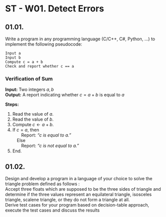 
# ST - W01. Detect Errors

## 01.01.
Write a program in any programming language (C/C++, C#, Python, …) to implement the following pseudocode: 

```
Input a
Input b
Compute c = a + b
Check and report whether c == a
```


### **Verification of Sum**

**Input:** Two integers $a, b$  
**Output:** A report indicating whether $c = a + b$ is equal to $a$  

**Steps:**  

1. Read the value of $a$.
2. Read the value of $b$.
3. Compute $c \gets a + b$.
4. If $c = a$, then  
     Report: *“c is equal to a.”*  
    Else  
     Report: *“c is not equal to a.”*  
5. End.  



## 01.02.

Design  and  develop  a  program  in  a  language  of  your choice  to  solve  the  triangle problem defined as follows :   
Accept three floats which are supposed to be the three sides  of  triangle  and  determine  if  the three  values  represent  an  equilateral  triangle, isosceles triangle, scalene triangle, or they do not form a triangle at all.   
Derive test cases for your program based on decision-table approach, execute the test cases and discuss the results  

